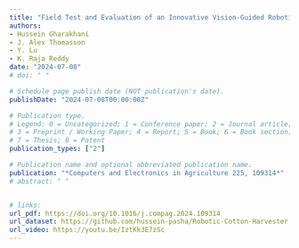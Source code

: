 ```yaml
---
title: "Field Test and Evaluation of an Innovative Vision-Guided Robotic Cotton Harvester"
authors: 
- Hussein Gharakhani
- J. Alex Thomasson
- Y. Lu
- K. Raja Reddy
date: "2024-07-08"
# doi: " "

# Schedule page publish date (NOT publication's date).
publishDate: "2024-07-08T00:00:00Z"

# Publication type.
# Legend: 0 = Uncategorized; 1 = Conference paper; 2 = Journal article;
# 3 = Preprint / Working Paper; 4 = Report; 5 = Book; 6 = Book section;
# 7 = Thesis; 8 = Patent
publication_types: ["2"]

# Publication name and optional abbreviated publication name.
publication: "*Computers and Electronics in Agriculture 225, 109314*"
# abstract: " " 


# links:
url_pdf: https://doi.org/10.1016/j.compag.2024.109314
url_dataset: https://github.com/hussein-pasha/Robotic-Cotton-Harvester
url_video: https://youtu.be/IztKk3E7zSc
---
```

